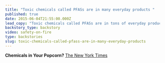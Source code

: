```yaml
---
title: "Toxic chemicals called PFASs are in many everyday products "
published: true
date: 2015-06-04T21:55:00.000Z
lead_copy: "Toxic chemicals called PFASs are in tons of everyday products -- even microwave popcorn bags. Here\'s some context on why regulating chemicals is so hard. "
backstory_type: backstory
video: safety-on-fire
type: backstories
slug: toxic-chemicals-called-pfass-are-in-many-everyday-products
---
```


**Chemicals in Your Popcorn?**
[The New York Times](http://www.nytimes.com/2015/06/04/opinion/nicholas-kristof-chemicals-in-your-popcorn.html?smid=tw-share)

